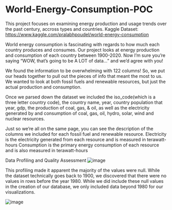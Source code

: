 # World-Energy-Consumption-POC

This project focuses on examining energy production and usage trends over the past century, accross types and countries.
Kaggle Dataset: https://www.kaggle.com/pralabhpoudel/world-energy-consumption

World energy consumption is fascinating with regards to how much each country produces and consumes. Our project looks at energy production and consumption of each country between 1900-2020.  Now I’m sure you’re saying “WOW, that’s going to be A LOT of data…” and we’d agree with you!

We found the information to be overwhelming with 122 columns! So, we put our heads together to pull out the pieces of info that meant the most to us.
We wanted to look at both fossil fuels and renewable resources, but just the actual production and consumption.

Once we parsed down the dataset we included the iso_code(which is a three letter country code), the country name, year, country population that year, gdp, the production of coal, gas, & oil, as well as the electricity generated by and consumption of coal, gas, oil, hydro, solar, wind and nuclear resources.

Just so we’re all on the same page, you can see the description of the columns we included for each fossil fuel and renewable resource.
Electricity is the electricity generated from each resource and is measured in terawatt-hours 
Consumption is the primary energy consumption of each resource and is also measured in terawatt-hours

Data Profiling and Quality Assessment
![image](https://user-images.githubusercontent.com/99834112/154721004-a49df881-8760-451c-bcc6-615121cb569d.png)

This profiling made it apparent the majority of the values were null. While the dataset technically goes back to 1900, we discovered that there were no values in rows before the year 1980. While we did include these null values in the creation of our database, we only included data beyond 1980 for our visualizations.


![image](https://user-images.githubusercontent.com/99834112/154578787-dc0cb285-f04b-491b-a628-1d87ec0a1762.png)


